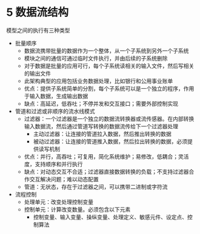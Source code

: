 # 5 数据流结构

模型之间的执行有三种类型

- 批量顺序
  - 数据流携带批量的数据作为一个整体，从一个子系统到另外一个子系统
  - 模块之间的通信可通过临时文件执行，并由后续的子系统删除
  - 对于数据是批量的应用可行，每个子系统读相关的输入文件，然后写相关的输出文件
  - 此架构典型的应用包括业务数据处理，比如银行和公用事业账单
  - 优点：提供子系统简单的分割，每个子系统可以是一个独立的程序，作用于输入数据，生成输出数据
  - 缺点：高延迟，低吞吐；不停并发和交互接口；需要外部控制实现
- 管道和过滤或非顺序的流水线模式
  - 过滤器：一个过滤器是一个独立的数据流转换器或流传感器。在内部转换输入数据流，然后通过管道写转换的数据流传给下一个过滤器处理
    - 主动过滤器：让连接的管道拉入数据，然后推出转换的数据
    - 被动过滤器：让连接的管道推入数据，然后拉出转换的数据，必须提供读写机制
  - 优点：并行，高吞吐；可复用，简化系统维护；易修改，低耦合；灵活度，支持顺序和并行执行
  - 缺点：对动态交互不合适；过滤器直接数据转换的负载；不支持过滤器合作交互解决问题；难以动态配置
  - 管道：无状态，存在于过滤器之间，可以携带二进制或字符流
- 流程控制
  - 处理单元：改变处理控制变量
  - 控制单元：计算改变数量。必须包含以下元素
    - 控制变量、输入变量、操纵变量、处理定义、敏感元件、设定点、控制算法